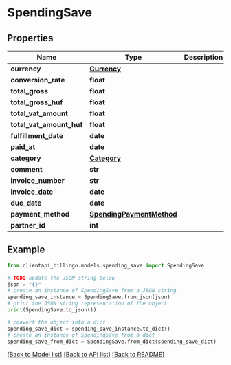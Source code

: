 # SpendingSave


## Properties

Name | Type | Description | Notes
------------ | ------------- | ------------- | -------------
**currency** | [**Currency**](Currency.md) |  | 
**conversion_rate** | **float** |  | [optional] 
**total_gross** | **float** |  | 
**total_gross_huf** | **float** |  | 
**total_vat_amount** | **float** |  | 
**total_vat_amount_huf** | **float** |  | 
**fulfillment_date** | **date** |  | 
**paid_at** | **date** |  | [optional] 
**category** | [**Category**](Category.md) |  | 
**comment** | **str** |  | [optional] 
**invoice_number** | **str** |  | [optional] 
**invoice_date** | **date** |  | [optional] 
**due_date** | **date** |  | [optional] 
**payment_method** | [**SpendingPaymentMethod**](SpendingPaymentMethod.md) |  | 
**partner_id** | **int** |  | [optional] 

## Example

```python
from clientapi_billingo.models.spending_save import SpendingSave

# TODO update the JSON string below
json = "{}"
# create an instance of SpendingSave from a JSON string
spending_save_instance = SpendingSave.from_json(json)
# print the JSON string representation of the object
print(SpendingSave.to_json())

# convert the object into a dict
spending_save_dict = spending_save_instance.to_dict()
# create an instance of SpendingSave from a dict
spending_save_from_dict = SpendingSave.from_dict(spending_save_dict)
```
[[Back to Model list]](../README.md#documentation-for-models) [[Back to API list]](../README.md#documentation-for-api-endpoints) [[Back to README]](../README.md)


